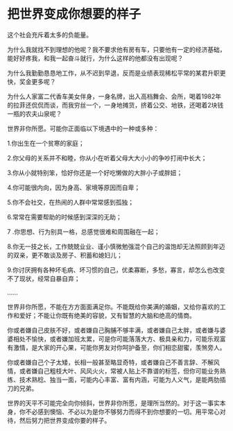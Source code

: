 # 把世界变成你想要的样子

这个社会充斥着太多的负能量。 

为什么我就找不到理想的他呢？我不要求他有房有车，只要他有一定的经济基础，能好好疼我，和我一起奋斗就行，为什么这样的他都没有出现呢？ 

为什么我勤勤恳恳地工作，从不迟到早退，反而是业绩表现稀松平常的某君升职更快，奖金更多呢？ 

为什么人家富二代香车美女伴身，一身名牌，出入高档舞会、会所，喝着1982年的拉菲还侃侃而谈，而我穷丝一个，一身地摊货，挤着公交、地铁，还喝着2块钱一瓶的农夫山泉呢？ 

世界非你所愿。可能你正面临以下境遇中的一种或多种： 

1.你出生在一个贫寒的家庭； 

2.你父母的关系并不和睦，你从小在听着父母大大小小的争吵打闹中长大； 

3.你从小就特别笨，恰好你还是一个好吃懒做的大胖小子或胖妞； 

4.你可能很内向，因为身高、家境等原因而自卑； 

5.你不会社交，在热闹的人群中常常感到孤独； 

6.常常在需要帮助的时候感到深深的无助； 

7 .你思想、行为别具一格，总感觉很难和周围融在一起； 

8.你无一技之长，工作兢兢业业、谨小慎微勉强混个自己的温饱却无法照顾到年迈的双亲，更不敢谈及房子、积蓄和媳妇儿； 

9.你讨厌拥有各种坏毛病、坏习惯的自己，优柔寡断，多愁，寡言，却怎么也改变不了现状，经常自暴自弃； 

…… 

世界非你所愿，不能在方方面面满足你。不能既给你美满的婚姻，又给你喜欢的工作和爱好；不能让你既有绝美的容貌，又有智慧的大脑和绝高的情商。 

你或者嫌自己皮肤不好，或者嫌自己胸脯不够丰满，或者嫌自己太胖，或者嫌与婆婆相处不愉快，或者嫌加班太累，可是你可能落落大方、极具亲和力，可能乐观富有激情，是大家的开心果，可能你男友对你呵护备至，你们相恋甜蜜，羡煞旁人。 

你或者嫌自己个子太矮，长相一般甚至略显奇特，或者嫌自己不善言辞、不解风情，或者嫌自己粗枝大叶、风风火火，常被人贴上不靠谱的标签，但你可能业务熟练、技术熟稔、独当一面，可能内心丰富、富有内涵，可能为人义气，是能两肋插刀的兄弟。 

世界的天平不可能完全向你倾斜，世界非你所愿，是理所当然的。对于这一事实本身，你不必感到懊恼、不必以为是你不够努力而得不到你想要的一切。用平常心对待，然后努力把世界变成你要的样子。